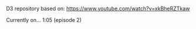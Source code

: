 D3 repository based on:
https://www.youtube.com/watch?v=xkBheRZTkaw

Currently on... 1:05 (episode 2)